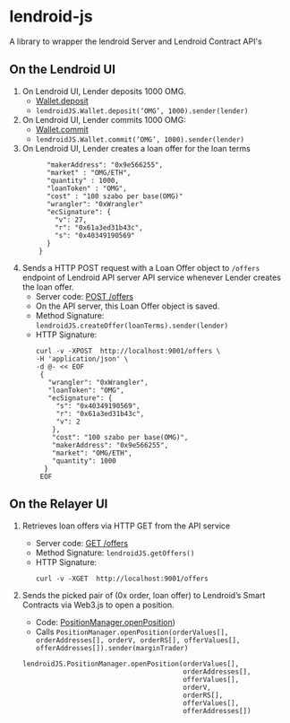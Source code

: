 # lendroid-js
A library to wrapper the lendroid Server and Lendroid Contract API's

## On the Lendroid UI
  1. On Lendroid UI, Lender deposits 1000 OMG.
     * [Wallet.deposit](https://github.com/gedanziger/lendroid-protcol-private/blob/AddDockerSupport/src/Wallet.sol#L102)
     * `lendroidJS.Wallet.deposit(‘OMG’, 1000).sender(lender)`
  2. On Lendroid UI, Lender commits 1000 OMG:
     * [Wallet.commit](https://github.com/gedanziger/lendroid-protcol-private/blob/AddDockerSupport/src/Wallet.sol#L68)
     * `lendroidJS.Wallet.commit(‘OMG’, 1000).sender(lender)`
  3. On Lendroid UI, Lender creates a loan offer for the loan terms
     ``` { 
           "makerAddress": "0x9e566255",
           "market" : "OMG/ETH",
           "quantity" : 1000,
           "loanToken" : "OMG",
           "cost" : "100 szabo per base(OMG)"
           "wrangler": "0xWrangler"
           "ecSignature": {
             "v": 27,
             "r": "0x61a3ed31b43c",
             "s": "0x40349190569"
           }
         }
      ```
  4. Sends a HTTP POST request with a Loan Offer object to `/offers` endpoint of Lendroid API server API service whenever Lender creates the loan offer.
     *  Server code: [POST /offers](https://github.com/norestlabs/lendroid-portal-server/blob/master/main.py#L27)
     *  On the API server, this Loan Offer object is saved.
     *  Method Signature: `lendroidJS.createOffer(loanTerms).sender(lender)`
     *  HTTP Signature:
        ```
        curl -v -XPOST  http://localhost:9001/offers \
        -H 'application/json' \
        -d @- << EOF
         {
           "wrangler": "0xWrangler",
           "loanToken": "OMG",
           "ecSignature": {
             "s": "0x40349190569",
             "r": "0x61a3ed31b43c",
             "v": 2
            },
            "cost": "100 szabo per base(OMG)",
            "makerAddress": "0x9e566255",
            "market": "OMG/ETH",
            "quantity": 1000
          }
         EOF
         ```
## On the Relayer UI
  1. Retrieves loan offers via HTTP GET from the API service
     * Server code: [GET /offers](https://github.com/norestlabs/lendroid-portal-server/blob/master/main.py#L23)
     * Method Signature: `lendroidJS.getOffers()`
     * HTTP Signature:
       ```
       curl -v -XGET  http://localhost:9001/offers
       ```
  2. Sends the picked pair of (0x order, loan offer) to Lendroid’s Smart Contracts via Web3.js to open a position.
     * Code: [PositionManager.openPosition](https://github.com/gedanziger/lendroid-protcol-private/blob/AddDockerSupport/src/PositionManager.sol))
     * Calls `PositionManager.openPosition(orderValues[], orderAddresses[], orderV, orderRS[], offerValues[], offerAddresses[]).sender(marginTrader)`

      ```
      lendroidJS.PositionManager.openPosition(orderValues[],
                                              orderAddresses[],
                                              offerValues[],
                                              orderV,
                                              orderRS[],
                                              offerValues[],
                                              offerAddresses[])
      ```

